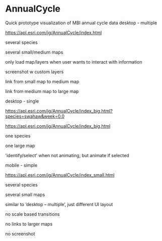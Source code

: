 # AnnualCycle
Quick prototype visualization of MBI annual cycle data
desktop - multiple  

https://apl.esri.com/jg/AnnualCycle/index.html  

several species  

several small/medium maps 

only load map/layers when user wants to interact with information 

screenshot w custom layers 

link from small map to medium map  

link from medium map to large map   

desktop - single 

https://apl.esri.com/jg/AnnualCycle/index_big.html?species=swahaw&week=0.0  

https://apl.esri.com/jg/AnnualCycle/index_big.html 

one species 

one large map  

'identify/select' when not animating, but animate if selected 

  

mobile - simple 

https://apl.esri.com/jg/AnnualCycle/index_small.html  

several species  

several small maps 

similar to ‘desktop – multiple’, just different UI layout  

no scale based transitions 

no links to larger maps 

no screenshot 

 
